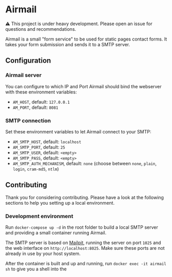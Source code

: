 # Airmail

⚠️ This project is under heavy development. Please open an issue for questions and recommendations.


Airmail is a small "form service" to be used for static pages contact forms. It takes your form submission and sends it to a SMTP server.

## Configuration

### Airmail server

You can configure to which IP and Port Airmail should bind the webserver with these environment variables:

- `AM_HOST`, default: `127.0.0.1`
- `AM_PORT`, default: `8081`

### SMTP connection

Set these environment variables to let Airmail connect to your SMTP:

- `AM_SMTP_HOST`, default: `localhost`
- `AM_SMTP_PORT`, default: `25`
- `AM_SMTP_USER`, default: `<empty>`
- `AM_SMTP_PASS`, default: `<empty>`
- `AM_SMTP_AUTH_MECHANISM`, default: `none` (choose between `none`, `plain`, `login`, `cram-md5`, `ntlm`)



## Contributing

Thank you for considering contributing. Please have a look at the following sections to help you setting up a local environment.

### Development environment

Run `docker-compose up -d` in the root folder to build a local SMTP server and providing a small container running Airmail.

The SMTP server is based on [Mailpit](https://github.com/axllent/mailpit), running the server on port `1025` and the web interface on `http://localhost:8025`. Make sure these ports are not already in use by your host system.

After the container is built and up and running, run `docker exec -it airmail sh` to give you a shell into the

